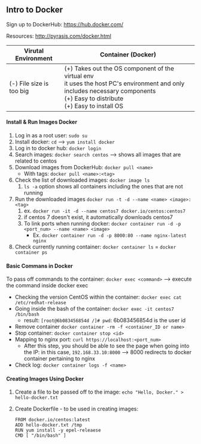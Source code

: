 ## Intro to Docker

Sign up to DockerHub: https://hub.docker.com/

Resources: http://pyrasis.com/docker.html

| Virutal Environment      | Container (Docker)                                           |
| ------------------------ | ------------------------------------------------------------ |
| (-) File size is too big | (+) Takes out the OS component of the virtual env<br />it uses the host PC's environment and only includes necessary components<br />(+) Easy to distribute<br />(+) Easy to install OS |



#### **Install & Run Images Docker**

1. Log in as a root user: `sudo su`
2. Install docker: `cd` --> `yum install docker`
3. Log in to docker hub: `docker login`
4. Search images: `docker search centos` --> shows all images that are related to centos
5. Download images from DockerHub: `docker pull <name>`
   - With tags: `docker pull <name>:<tag>`
6. Check the list of downloaded images: `docker image ls`
   1. `ls -a` option shows all containers including the ones that are not running
7. Run the downloaded images  `docker run -t -d --name <name> <image>:<tag>`
   1. ex.  `docker run -it -d --name centos7 docker.io/centos:centos7`
   2. if centos 7 doesn't exist, it automatically downloads centos7
   3. To link ports when running docker: `docker container run -d -p <port_num> --name <name> <image>`
      - Ex. `docker container run -d -p 8000:80 --name nginx-latest nginx`
8. Check currently running container: `docker container ls` = `docker container ps`



#### Basic Commans in Docker

To pass off commands to the container: `docker exec <command>` --> execute the command inside docker exec

- Checking the version CentOS within the container: `docker exec cat /etc/redhat-release`
- Going inside the bash of the container: `docker exec -it centos7 /bin/bash`
  - result: `[root@6b083456854d /]# pwd`: 6b083456854d is the user id
- Remove container `docker container -rm -f <container_ID or name>`
- Stop container: `docker container stop <id>`
- Mapping to nginx port: `curl https://localhost:<port_num>`
  - After this step, you should be able to see the page when going into the IP: in this case, `192.168.33.10:8000` --> 8000 redirects to docker container pertaining to nginx
- Check log: `docker container logs -f <name>`



#### Creating Images Using Docker

1. Create a file to be passed off to the image: `echo "Hello, Docker." > hello-docker.txt`

2. Create Dockerfile - to be used in creating images:

   ```shell
   FROM docker.io/centos:latest
   ADD hello-docker.txt /tmp
   RUN yum install -y epel-releaese
   CMD [ "/bin/bash" ]
   ```

   

